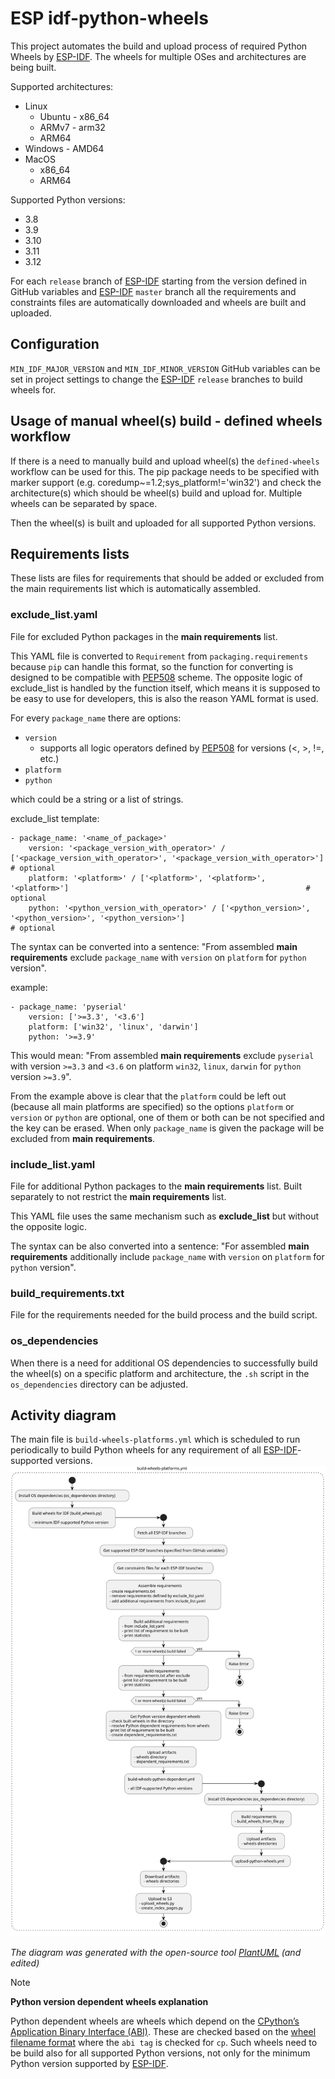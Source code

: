 # ESP idf-python-wheels

This project automates the build and upload process of required Python Wheels by [ESP-IDF]. The wheels for multiple OSes and architectures are being built.

Supported architectures:
* Linux
    - Ubuntu  - x86_64
    - ARMv7   - arm32
    - ARM64
* Windows     - AMD64
* MacOS
    - x86_64
    - ARM64

Supported Python versions:
* 3.8
* 3.9
* 3.10
* 3.11
* 3.12

For each `release` branch of [ESP-IDF] starting from the version defined in GitHub variables and [ESP-IDF] `master` branch all the requirements and constraints files are automatically downloaded and wheels are built and uploaded.


## Configuration
`MIN_IDF_MAJOR_VERSION` and `MIN_IDF_MINOR_VERSION` GitHub variables can be set in project settings
to change the [ESP-IDF] `release` branches to build wheels for.


## Usage of manual wheel(s) build - defined wheels workflow
If there is a need to manually build and upload wheel(s) the `defined-wheels` workflow can be used for this. The pip package needs to be specified with marker support (e.g. coredump~=1.2;sys_platform!='win32') and check the architecture(s) which should be wheel(s) build and upload for. Multiple wheels can be separated by space.

Then the wheel(s) is built and uploaded for all supported Python versions.


## Requirements lists
These lists are files for requirements that should be added or excluded from the main requirements list which is automatically assembled.

### exclude_list.yaml
File for excluded Python packages in the **main requirements** list.

This YAML file is converted to `Requirement` from `packaging.requirements` because `pip` can handle this format, so the function for converting is designed to be compatible with [PEP508](https://peps.python.org/pep-0508/) scheme.
The opposite logic of exclude_list is handled by the function itself, which means it is supposed to be easy to use for developers, this is also the reason YAML format is used.

For every `package_name` there are options:
* `version`
    - supports all logic operators defined by [PEP508](https://peps.python.org/pep-0508/) for versions (<, >, !=, etc.)
* `platform`
* `python`

which could be a string or a list of strings.

exclude_list template:

    - package_name: '<name_of_package>'
        version: '<package_version_with_operator>' / ['<package_version_with_operator>', '<package_version_with_operator>']     # optional
        platform: '<platform>' / ['<platform>', '<platform>', '<platform>']                                                     # optional
        python: '<python_version_with_operator>' / ['<python_version>', '<python_version>', '<python_version>']                                                     # optional

The syntax can be converted into a sentence: "From assembled **main requirements** exclude `package_name` with `version` on `platform` for `python` version".

example:

    - package_name: 'pyserial'
        version: ['>=3.3', '<3.6']
        platform: ['win32', 'linux', 'darwin']
        python: '>=3.9'

This would mean: "From assembled **main requirements** exclude `pyserial` with version `>=3.3` and `<3.6` on platform `win32`, `linux`, `darwin` for `python` version `>=3.9`".

From the example above is clear that the `platform` could be left out (because all main platforms are specified) so the options `platform` or `version` or `python` are optional, one of them or both can be not specified and the key can be erased. When only `package_name` is given the package will be excluded from **main requirements**.


### include_list.yaml
File for additional Python packages to the **main requirements** list. Built separately to not restrict the **main requirements** list.

This YAML file uses the same mechanism such as **exclude_list** but without the opposite logic.

The syntax can be also converted into a sentence: "For assembled **main requirements** additionally include `package_name` with `version` on `platform` for `python` version".


### build_requirements.txt
File for the requirements needed for the build process and the build script.

### os_dependencies
When there is a need for additional OS dependencies to successfully build the wheel(s) on a specific platform and architecture, the `.sh` script in the `os_dependencies` directory can be adjusted.

## Activity diagram
The main file is `build-wheels-platforms.yml` which is scheduled to run periodically to build Python wheels for any requirement of all [ESP-IDF]-supported versions.
![IDF Python wheels - Activity diagram](./resources/idf-python-wheels_diagram.svg "IDF Python wheels - Activity diagram")

*The diagram was generated with the open-source tool [PlantUML](https://plantuml.com) (and edited)*

> [!NOTE]
> **Python version dependent wheels explanation**
>
> Python dependent wheels are wheels which depend on the [CPython’s Application Binary Interface (ABI)](https://docs.python.org/3/c-api/stable.html). These are checked based on the [wheel filename format](https://peps.python.org/pep-0491/#file-format) where the `abi tag` is checked for `cp`. Such wheels need to be build also for all supported Python versions, not only for the minimum Python version supported by [ESP-IDF].


[ESP-IDF]: https://github.com/espressif/esp-idf
